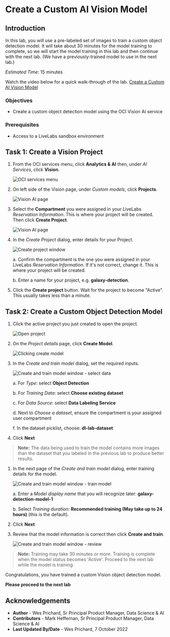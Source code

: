 # Create a Custom AI Vision Model

## Introduction
In this lab, you will use a pre-labeled set of images to train a custom object detection model. It will take about 30 minutes for the model training to complete, so we will start the model training in this lab and then continue with the next lab. (We have a previously-trained model to use in the next lab.)

*Estimated Time*: 15 minutes

Watch the video below for a quick walk-through of the lab.
[Create a Custom AI Vision Model](videohub:1_kuwlsydy)

### Objectives

- Create a custom object detection model using the OCI Vision AI service

### Prerequisites

- Access to a LiveLabs sandbox environment

## **Task 1:** Create a Vision Project

1. From the OCI services menu, click **Analytics & AI** then, under *AI Services*, click **Vision**.
  
    ![OCI services menu](./images/vision.png)

1. On left side of the Vision page, under *Custom models*, click **Projects**.

    ![Vision AI page](./images/click-on-projects.png)

1. Select the **Compartment** you were assigned in your LiveLabs *Reservation Information*. This is where your project will be created. Then click **Create Project**.

    ![Vision AI page](./images/vision-create-project.png)

1. In the *Create Project* dialog, enter details for your Project.
    
    ![Create project window](./images/create-project.png)

    a. Confirm the compartment is the one you were assigned in your LiveLabs *Reservation Information*. If it's not correct, change it. This is where your project will be created. 

    b. Enter a name for your project, e.g. **galaxy-detection**.

1. Click the **Create project** button. Wait for the project to become "Active". This usually takes less than a minute.
  


## **Task 2:** Create a Custom Object Detection Model

1. Click the active project you just created to open the project.

    ![Open project](./images/select-vision-project.png)

1. On the *Project details* page, click **Create Model**.
    
    ![Clicking create model](./images/create-model.png)

1. In the *Create and train model* dialog, set the required inputs.

    ![Create and train model window - select data](./images/model-details.png)

    a. For *Type*: select **Object Detection**

    b. For *Training Data*: select **Choose existing dataset**

    c. For *Data Source*: select **Data Labeling Service**

    d. Next to *Choose a dataset*, ensure the compartment is your assigned user compartment

    f. In the dataset picklist, choose: **dl-lab-dataset**

1. Click **Next**

> **Note:** The data being used to train the model contains more images than the dataset that you labeled in the previous lab to produce better results.
  
1. In the next page of the *Create and train model* dialog, enter training details for the model.

    ![Create and train model window - train model](./images/model-training-details.png)

    a. Enter a *Model display name* that you will recognize later: **galaxy-detection-model-1**

    b. Select *Training duration*: **Recommended training (May take up to 24 hours)** (this is the default).

1. Click **Next**

1. Review that the model information is correct then click **Create and train**.

    ![Create and train model window - review](./images/create-and-train.png)

> **Note:** Training may take 30 minutes or more. Training is complete when the model status becomes 'Active'. Proceed to the next lab while the model is training.

Congratulations, you have trained a custom Vision object detection model.

**Please proceed to the next lab**

## Acknowledgements

- **Author** - Wes Prichard, Sr Principal Product Manager, Data Science & AI
- **Contributors** -  Mark Heffernan, Sr Principal Product Manager, Data Science & AI
- **Last Updated By/Date** - Wes Prichard, 7 October 2022